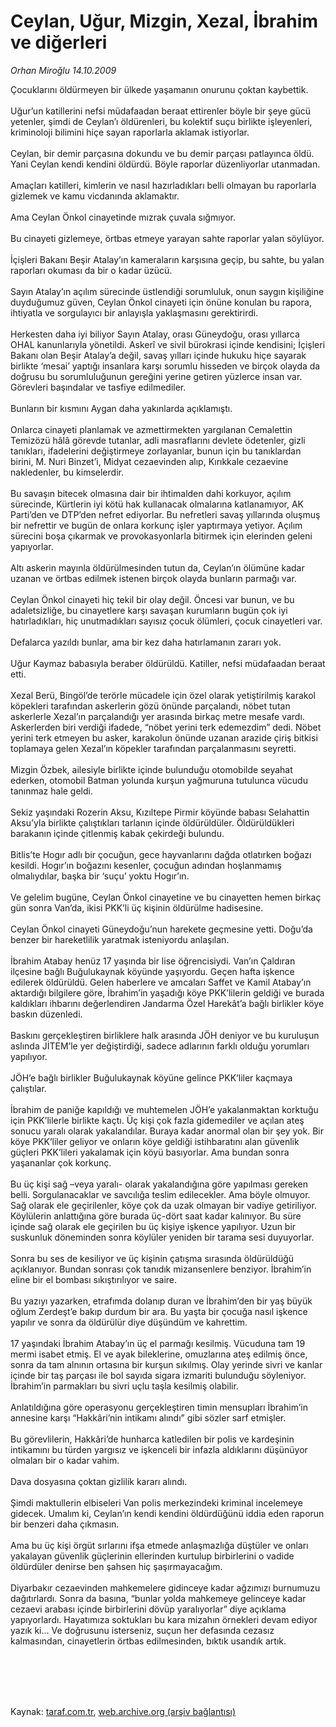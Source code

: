 # Ceylan, Uğur, Mizgin, Xezal, İbrahim ve diğerleri

*Orhan Miroğlu 14.10.2009*

<div class="taraf_structure_2col_1zq">
<div class="margen_n">



 <p>Çocuklarını öldürmeyen bir ülkede yaşamanın onurunu çoktan kaybettik. <br/><br/>Uğur’un katillerini nefsi müdafaadan beraat ettirenler böyle bir şeye gücü yetenler, şimdi de Ceylan’ı öldürenleri, bu kolektif suçu birlikte işleyenleri, kriminoloji bilimini hiçe sayan raporlarla aklamak istiyorlar. <br/><br/>Ceylan, bir demir parçasına dokundu ve bu demir parçası patlayınca öldü. Yani Ceylan kendi kendini öldürdü. Böyle raporlar düzenliyorlar utanmadan. <br/><br/>Amaçları katilleri, kimlerin ve nasıl hazırladıkları belli olmayan bu raporlarla gizlemek ve kamu vicdanında aklamaktır.<br/><br/>Ama Ceylan Önkol cinayetinde mızrak çuvala sığmıyor. <br/><br/>Bu cinayeti gizlemeye, örtbas etmeye yarayan sahte raporlar yalan söylüyor. <br/><br/>İçişleri Bakanı Beşir Atalay’ın kameraların karşısına geçip, bu sahte, bu yalan raporları okuması da bir o kadar üzücü. <br/><br/>Sayın Atalay’ın açılım sürecinde üstlendiği sorumluluk, onun saygın kişiliğine duyduğumuz güven, Ceylan Önkol cinayeti için önüne konulan bu rapora, ihtiyatla ve sorgulayıcı bir anlayışla yaklaşmasını gerektirirdi. <br/><br/>Herkesten daha iyi biliyor Sayın Atalay, orası Güneydoğu, orası yıllarca OHAL kanunlarıyla yönetildi. Askerî ve sivil bürokrasi içinde kendisini; İçişleri Bakanı olan Beşir Atalay’a değil, savaş yılları içinde hukuku hiçe sayarak birlikte ‘mesai’ yaptığı insanlara karşı sorumlu hisseden ve birçok olayda da doğrusu bu sorumluluğunun gereğini yerine getiren yüzlerce insan var. Görevleri başındalar ve tasfiye edilmediler. <br/><br/>Bunların bir kısmını Aygan daha yakınlarda açıklamıştı. <br/><br/>Onlarca cinayeti planlamak ve azmettirmekten yargılanan Cemalettin Temizözü hâlâ görevde tutanlar, adli masraflarını devlete ödetenler, gizli tanıkları, ifadelerini değiştirmeye zorlayanlar, bunun için bu tanıklardan birini, M. Nuri Binzet’i, Midyat cezaevinden alıp, Kırıkkale cezaevine nakledenler, bu kimselerdir. <br/><br/>Bu savaşın bitecek olmasına dair bir ihtimalden dahi korkuyor, açılım sürecinde, Kürtlerin iyi kötü hak kullanacak olmalarına katlanamıyor, AK Parti’den ve DTP’den nefret ediyorlar. Bu nefretleri savaş yıllarında oluşmuş bir nefrettir ve bugün de onlara korkunç işler yaptırmaya yetiyor. Açılım sürecini boşa çıkarmak ve provokasyonlarla bitirmek için elerinden geleni yapıyorlar. <br/><br/>Altı askerin mayınla öldürülmesinden tutun da, Ceylan’ın ölümüne kadar uzanan ve örtbas edilmek istenen birçok olayda bunların parmağı var. <br/><br/>Ceylan Önkol cinayeti hiç tekil bir olay değil. Öncesi var bunun, ve bu adaletsizliğe, bu cinayetlere karşı savaşan kurumların bugün çok iyi hatırladıkları, hiç unutmadıkları sayısız çocuk ölümleri, çocuk cinayetleri var. <br/><br/>Defalarca yazıldı bunlar, ama bir kez daha hatırlamanın zararı yok. <br/><br/>Uğur Kaymaz babasıyla beraber öldürüldü. Katiller, nefsi müdafaadan beraat etti. <br/><br/>Xezal Berü, Bingöl’de terörle mücadele için özel olarak yetiştirilmiş karakol köpekleri tarafından askerlerin gözü önünde parçalandı, nöbet tutan askerlerle Xezal’ın parçalandığı yer arasında birkaç metre mesafe vardı. Askerlerden biri verdiği ifadede, “nöbet yerini terk edemezdim” dedi. Nöbet yerini terk etmeyen bu asker, karakolun önünde uzanan arazide çiriş bitkisi toplamaya gelen Xezal’ın köpekler tarafından parçalanmasını seyretti. <br/><br/>Mizgin Özbek, ailesiyle birlikte içinde bulunduğu otomobilde seyahat ederken, otomobil Batman yolunda kurşun yağmuruna tutulunca vücudu tanınmaz hale geldi. <br/><br/>Sekiz yaşındaki Rozerin Aksu, Kızıltepe Pirmir köyünde babası Selahattin Aksu’yla birlikte çalıştıkları tarlanın içinde öldürüldüler. Öldürüldükleri barakanın içinde çitlenmiş kabak çekirdeği bulundu. <br/><br/>Bitlis’te Hogır adlı bir çocuğun, gece hayvanlarını dağda otlatırken boğazı kesildi. Hogır’ın boğazını kesenler, çocuğun adından hoşlanmamış olmalıydılar, başka bir ‘suçu’ yoktu Hogır’ın. <br/><br/>Ve gelelim bugüne, Ceylan Önkol cinayetine ve bu cinayetten hemen birkaç gün sonra Van’da, ikisi PKK’li üç kişinin öldürülme hadisesine. <br/><br/>Ceylan Önkol cinayeti Güneydoğu’nun harekete geçmesine yetti. Doğu’da benzer bir hareketlilik yaratmak isteniyordu anlaşılan. <br/><br/>İbrahim Atabay henüz 17 yaşında bir lise öğrencisiydi. Van’ın Çaldıran ilçesine bağlı Buğulukaynak köyünde yaşıyordu. Geçen hafta işkence edilerek öldürüldü. Gelen haberlere ve amcaları Saffet ve Kamil Atabay’ın aktardığı bilgilere göre, İbrahim’in yaşadığı köye PKK’lilerin geldiği ve burada kaldıkları ihbarını değerlendiren Jandarma Özel Harekât’a bağlı birlikler köye baskın düzenledi. <br/><br/>Baskını gerçekleştiren birliklere halk arasında JÖH deniyor ve bu kuruluşun aslında JİTEM’le yer değiştirdiği, sadece adlarının farklı olduğu yorumları yapılıyor. <br/><br/>JÖH’e bağlı birlikler Buğulukaynak köyüne gelince PKK’liler kaçmaya çalıştılar. <br/><br/>İbrahim de paniğe kapıldığı ve muhtemelen JÖH’e yakalanmaktan korktuğu için PKK’lilerle birlikte kaçtı. Üç kişi çok fazla gidemediler ve açılan ateş sonucu yaralı olarak yakalandılar. Buraya kadar anormal olan bir şey yok. Bir köye PKK’liler geliyor ve onların köye geldiği istihbaratını alan güvenlik güçleri PKK’lileri yakalamak için köyü basıyorlar. Ama bundan sonra yaşananlar çok korkunç. <br/><br/>Bu üç kişi sağ –veya yaralı- olarak yakalandığına göre yapılması gereken belli. Sorgulanacaklar ve savcılığa teslim edilecekler. Ama böyle olmuyor. Sağ olarak ele geçirilenler, köye çok da uzak olmayan bir vadiye getiriliyor. Köylülerin anlattığına göre burada üç-dört saat kadar kalınıyor. Bu süre içinde sağ olarak ele geçirilen bu üç kişiye işkence yapılıyor. Uzun bir suskunluk döneminden sonra köylüler yeniden bir tarama sesi duyuyorlar. <br/><br/>Sonra bu ses de kesiliyor ve üç kişinin çatışma sırasında öldürüldüğü açıklanıyor. Bundan sonrası çok tanıdık mizansenlere benziyor. İbrahim’in eline bir el bombası sıkıştırılıyor ve saire. <br/><br/>Bu yazıyı yazarken, etrafımda dolanıp duran ve İbrahim’den bir yaş büyük oğlum Zerdeşt’e bakıp durdum bir ara. Bu yaşta bir çocuğa nasıl işkence yapılır ve sonra da öldürülür diye düşündüm ve kahrettim. <br/><br/>17 yaşındaki İbrahim Atabay’ın üç el parmağı kesilmiş. Vücuduna tam 19 mermi isabet etmiş. El ve ayak bileklerine, omuzlarına ateş edilmiş önce, sonra da tam alnının ortasına bir kurşun sıkılmış. Olay yerinde sivri ve kanlar içinde bir taş parçası ile bol sayıda sigara izmariti bulunduğu söyleniyor. İbrahim’in parmakları bu sivri uçlu taşla kesilmiş olabilir. <br/><br/>Anlatıldığına göre operasyonu gerçekleştiren timin mensupları İbrahim’in annesine karşı “Hakkâri’nin intikamı alındı” gibi sözler sarf etmişler. <br/><br/>Bu görevlilerin, Hakkâri’de hunharca katledilen bir polis ve kardeşinin intikamını bu türden yargısız ve işkenceli bir infazla aldıklarını düşünüyor olmaları bir o kadar vahim. <br/><br/>Dava dosyasına çoktan gizlilik kararı alındı. <br/><br/>Şimdi maktullerin elbiseleri Van polis merkezindeki kriminal incelemeye gidecek. Umalım ki, Ceylan’ın kendi kendini öldürdüğünü iddia eden raporun bir benzeri daha çıkmasın. <br/><br/>Ama bu üç kişi örgüt sırlarını ifşa etmede anlaşmazlığa düştüler ve onları yakalayan güvenlik güçlerinin ellerinden kurtulup birbirlerini o vadide öldürdüler denirse ben şahsen hiç şaşırmayacağım. <br/><br/>Diyarbakır cezaevinden mahkemelere gidinceye kadar ağzımızı burnumuzu dağıtırlardı. Sonra da basına, “bunlar yolda mahkemeye gelinceye kadar cezaevi arabası içinde birbirlerini dövüp yaralıyorlar” diye açıklama yapıyorlardı. Hayatımıza soktukları bu kara mizahın örnekleri devam ediyor yazık ki... Ve doğrusunu isterseniz, suçun her defasında cezasız kalmasından, cinayetlerin örtbas edilmesinden, bıktık usandık artık.</p>
<br/>
<br/>
<br/>



<br/>


<div id="taraf_not">
</div>

</div>


</div>

Kaynak: [taraf.com.tr](http://www.taraf.com.tr:80/makale/7936.htm), [web.archive.org (arşiv bağlantısı)](http://web.archive.org/web/20091226012156/http://www.taraf.com.tr:80/makale/7936.htm)
